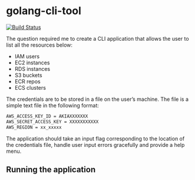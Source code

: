 # golang-cli-tool

[![Build Status](https://travis-ci.org/Manuhmutua/golang-cli-tool.svg?branch=master)](https://travis-ci.org/Manuhmutua/golang-cli-tool)

The question required me to create a CLI application that allows the user to list all the resources below:
- IAM users
- EC2 instances
- RDS instances
- S3 buckets
- ECR repos
- ECS clusters

The credentials are to be stored in a file on the user’s machine. The file is a simple text file in the following format:
```sh
AWS_ACCESS_KEY_ID = AKIAXXXXXXX
AWS_SECRET_ACCESS_KEY = XXXXXXXXXXX
AWS_REGION = xx_xxxxx
```

The application should take an input flag corresponding to the location of the credentials file, handle user input errors gracefully and provide a help menu.

## Running the application
